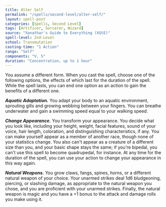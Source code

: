 ```yaml
---
title: Alter Self
permalink: "/spells/second-level/alter-self/"
layout: spell-post
categories: [Spells, Second Level]
tags: [Artificer, Sorcerer, Wizard]
source: "Xanathar's Guide to Everything (XGtE)"
spell-level: 2nd-Level
school: Transmutation
casting-time: "1 Action"
range: "Self"
components: "V, S"
duration: "Concentration, up to 1 hour"
---
```


You assume a different form. When you cast the spell, choose one of the following options, the effects of which last for the duration of the spell. While the spell lasts, you can end one option as an action to gain the benefits of a different one.

***Aquatic Adaptation.*** You adapt your body to an aquatic environment, sprouting gills and growing webbing between your fingers. You can breathe underwater and gain a swimming speed equal to your walking speed.

***Change Appearance.*** You transform your appearance. You decide what you look like, including your height, weight, facial features, sound of your voice, hair length, coloration, and distinguishing characteristics, if any. You can make yourself appear as a member of another race, though none of your statistics change. You also can't appear as a creature of a different size than you, and your basic shape stays the same; if you're bipedal, you can't use this spell to become quadrupedal, for instance. At any time for the duration of the spell, you can use your action to change your appearance in this way again.

***Natural Weapons.*** You grow claws, fangs, spines, horns, or a different natural weapon of your choice. Your unarmed strikes deal 1d6 bludgeoning, piercing, or slashing damage, as appropriate to the natural weapon you chose, and you are proficient with your unarmed strikes. Finally, the natural weapon is magic and you have a +1 bonus to the attack and damage rolls you make using it.
